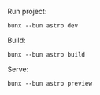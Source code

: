 Run project:

```
bunx --bun astro dev
```

Build:

```
bunx --bun astro build
```

Serve:

```
bunx --bun astro preview
```

